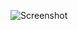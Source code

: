 ![Screenshot](https://raw.githubusercontent.com/Cryakl/Ultimate-RAT-Collection/refs/heads/main/DarkComet/DarkComet-RAT%20v5.3.1/Screenshot.png)
